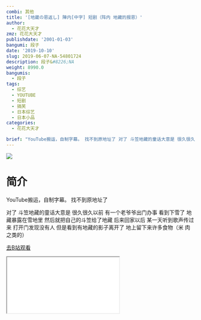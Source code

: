 ```yaml
---
combi: 其他
title: '[地蔵の恩返し] 陣内[中字] 短剧（阵内 地藏的报恩）'
author:
  - 花花大天才
zmz: 花花大天才
publishdate: '2001-01-03'
bangumi: 段子
date: '2019-10-10'
slug: 2019-06-07-NA-54801724
description: 段子&#8226;NA
weight: 8990.0
bangumis:
  - 段子
tags:
  - 综艺
  - YOUTUBE
  - 短剧
  - 搞笑
  - 日本综艺
  - 日本小品
categories:
  - 花花大天才

brief: "YouTube搬运，自制字幕。 找不到原地址了 对了 斗笠地藏的童话大意是 很久很久以前 有一个老爷爷出门办事 看到下雪了 地藏暴露在雪地里 然后就把自己的斗笠给了地藏 后来回家以后 某一天听到歌声传过来 打开门发现没有人 但是看到有地藏的影子离开了 地上留下来许多食物（米 肉之类的）"
---
```

![](https://raw.githubusercontent.com/tcgriffith/owaraisite/master/static/tmpimg/8f4f136904d1c4060207a4571115f26c73c9526e.jpg.480.jpg)
# 简介  
YouTube搬运，自制字幕。
找不到原地址了 

对了 斗笠地藏的童话大意是
很久很久以前 有一个老爷爷出门办事 
看到下雪了 地藏暴露在雪地里
然后就把自己的斗笠给了地藏
后来回家以后 某一天听到歌声传过来
打开门发现没有人 但是看到有地藏的影子离开了
地上留下来许多食物（米 肉之类的）  

[去B站观看](https://www.bilibili.com/video/av54801724/)
<div class ="resp-container"><iframe class="testiframe" src="//player.bilibili.com/player.html?aid=54801724"", scrolling="no", allowfullscreen="true" > </iframe></div> 
